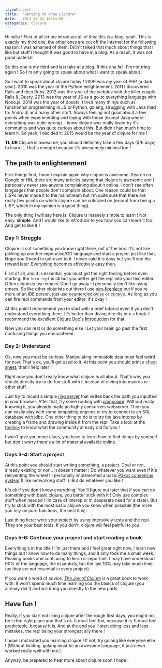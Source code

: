 ```yaml
---
layout: post
title:  "Getting to know Clojure"
date:   2014-12-31 16:51:00
categories: clojure
---
```


Hi hello ! First of all let me introduce all of this: this is a blog, yeah. This is exactly my third one, the other ones are cut off the Internet for the following reason: I was ashamed of them. Didn't talked that much about things that I like but stuff I thought it was good to have in a blog. As a result, it was not good material.

So this one is my third and last take at a blog. If this one fail, I'm not tring again ! So I'm only going to speak about what I want to speak about !

So I want to speak about clojure today ! 2009 was my year of PHP (a dark year). 2010 was the year of the Python enlightenment. 2011 I discovered Rails and then Ruby. 2012 was the year of the webdev with the killer couple: Rails & jQuery. 2013 was the year of JS as a go-to everything language with Node.js. 2014 was the year of doubts, I tried many things such as functionnal programming in JS or Python, golang, struggling with Java (had to: Android) and many other stuff. Always feeling not good about a few points when experimenting and toying with those (except Java where everything was quite wrong). I knew clojure was really loved by it's community and was quite curious about this. But didn't had much time to learn it. So yeah, I decided it: 2015 would be the year of clojure for me !

**TL;DR** Clojure is awesome, you should definitely take a few days (5/6 days) to learn it. That's enough because it's awesomely minimal too !

## The path to enlightenment

First things first, I won't explain again why clojure is awesome. Search on Google or HN, there are many articles saying that clojure is awesome and I personally never saw anyone complaining about it online. I don't see often languages that people don't complain about. One reason could be that LISPs never made it to the mainstream but I'm quite sure that there are really few points on which clojure can be criticized on (except from being a LISP, which in my opinion is a good thing).

The only thing I will say here is: Clojure is insanely simple to learn ! Not easy, **simple**. And I would like to introduce to you how you can learn it too. And get to like it !

### Day 1: Struggle

Clojure is not something you know right there, out of the box. It's not like picking up another imperative/OO language and start a project just like that. Nope you'll need to get used to it. I never said it is easy but you'll see the reward later. Everything becomes effectively easy then.

First of all, and it is essential, you must get the right tooling before even starting: the `lein repl` is ok but you better get the repl into your text editor. Often clojurists use emacs. Don't go away ! I personally don't like using emacs. So like other clojurists out there I use [vim-fireplace](https://github.com/tpope/vim-fireplace) but if you're more of an IDE person, just use [counterclockwise](https://code.google.com/p/counterclockwise/) or [cursive](https://cursiveclojure.com/). As long as you can fire repl commands from your editor, it's okay !

At this point I recommend you to start with a brief tutorial even if you don't understand everything there. It's better than diving directly into a book. I recommend the excellent [Clojure Doc's Introduction](http://clojure-doc.org/articles/tutorials/introduction.html) for that.

Now you can rest or do something else ! Let your brain go past the first confusing things you encountered.

### Day 2: Understand

Ok, now you must be curious. Manipulating immutable data must feel weird for now. That's ok, you'll get used to it. At this point you should print a [cheat sheet](http://clojure.org/cheatsheet), that'll help later !

Right now you don't really know what clojure is all about. That's why you should directly try to do fun stuff with it instead of diving into macros or other stuff.

Just try to mount a simple [ring server](https://github.com/ring-clojure/ring) that writes back the path you inputted in your browser. After that, try some routing with [compojure](https://github.com/weavejester/compojure). Without really knowing it, you already made an highly concurrent webserver. Then you can easily play with some templating engines or try to connect to an SQL database with jdbc. One other thing to do is to try the java interop by creating a frame and drawing inside it from the repl. Take a look at the [toolbox](http://www.clojure-toolbox.com/) to know what the community already did for you !

I won't give you more clues, you have to learn how to find things by yourself but don't worry there's a lot of material available online.

### Days 3-4: Start a project

At this point you should start writing something, a project. Cool or not, already existing or not... It doesn't matter ! Do whatever you want even if it's reinventing the wheel ! I personally implemented a basic [Paxos consensus system](https://github.com/rricard/consens) (I like networking stuff !). But do whatever you like !

It's ok if you don't know everything. You'll figure out later that if you can do something with basic clojure, you better stick with it ! Only use complex stuff when needed ! (In case of interop or in desperate need for a state). But try to stick with the most basic clojure you know when possible (the more you rely on pure functions, the best it is).

Last thing here: write your project by using intensively tests and the repl. They are your best tools. If you don't, clojure will feel painful to you !

### Days 5-6: Continue your project and start reading a book

Everything's in the title ! I'm just there and I feel great right now, I learn new things but I know how to do many things, and it only took me a small week. Reading books and continuing to learn is important. I may have understood 90% of the language, the essentials, but the last 10% may take much time (as they are not essential in every project).

If you want a word of advice, _[The Joy of Clojure](http://www.joyofclojure.com/)_ is a great book to work with. It won't spend much time learning you the basics of clojure (you already did !) and will bring you directly to the new parts.

## Have fun !

Really, if you start not liking clojure after the rough first days, you might not be in the right place and that's ok. It must feel fun, because it is. It must feel predictable, because it is. And at the end you'll start doing less and less mistakes, the repl being your strongest ally there !

I hope I motivated you learning clojure ! If not, try golang like everyone else ! (Without kidding, golang must be an awesome language, it just never worked really well with me.).

Anyway, be prepared to hear more about clojure soon I hope !
